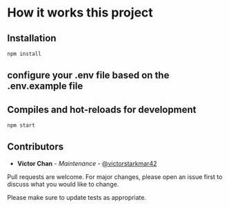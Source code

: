 # How it works this project 
## Installation  
```bash
npm install
```
## configure your .env file based on the .env.example file 

## Compiles and hot-reloads for development
```bash 
npm start
``` 


## Contributors
- **Victor Chan** - _Maintenance_ - [@victorstarkmar42](https://github.com/victorstarkmar42)

Pull requests are welcome. For major changes, please open an issue first to discuss what you would like to change.

Please make sure to update tests as appropriate.